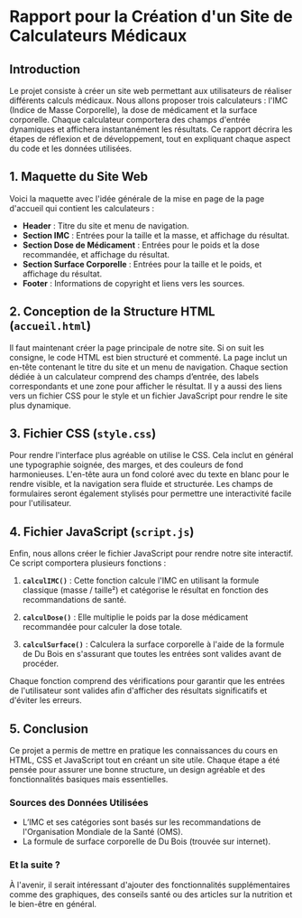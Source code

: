 # Rapport pour la Création d'un Site de Calculateurs Médicaux

## Introduction

Le projet consiste à créer un site web permettant aux utilisateurs de réaliser différents calculs médicaux. Nous allons proposer trois calculateurs : l'IMC (Indice de Masse Corporelle), la dose de médicament et la surface corporelle. Chaque calculateur comportera des champs d'entrée dynamiques et affichera instantanément les résultats. Ce rapport décrira les étapes de réflexion et de développement, tout en expliquant chaque aspect du code et les données utilisées.

## 1. Maquette du Site Web

Voici la maquette avec l'idée générale de la mise en page de la page d'accueil qui contient les calculateurs :

- **Header** : Titre du site et menu de navigation.
- **Section IMC** : Entrées pour la taille et la masse, et affichage du résultat.
- **Section Dose de Médicament** : Entrées pour le poids et la dose recommandée, et affichage du résultat.
- **Section Surface Corporelle** : Entrées pour la taille et le poids, et affichage du résultat.
- **Footer** : Informations de copyright et liens vers les sources.

## 2. Conception de la Structure HTML (`accueil.html`)

Il faut maintenant créer la page principale de notre site. Si on suit les consigne, le code HTML est bien structuré et commenté. La page inclut un en-tête contenant le titre du site et un menu de navigation. Chaque section dédiée à un calculateur comprend des champs d’entrée, des labels correspondants et une zone pour afficher le résultat. Il y a aussi des liens vers un fichier CSS pour le style et un fichier JavaScript pour rendre le site plus dynamique.

## 3. Fichier CSS (`style.css`)

Pour rendre l'interface plus agréable on utilise le CSS. Cela inclut en général une typographie soignée, des marges, et des couleurs de fond harmonieuses. L'en-tête aura un fond coloré avec du texte en blanc pour le rendre visible, et la navigation sera fluide et structurée. Les champs de formulaires seront également stylisés pour permettre une interactivité facile pour l'utilisateur.

## 4. Fichier JavaScript (`script.js`)

Enfin, nous allons créer le fichier JavaScript pour rendre notre site interactif. Ce script comportera plusieurs fonctions :

1. **`calculIMC()`** : Cette fonction calcule l'IMC en utilisant la formule classique (masse / taille²) et catégorise le résultat en fonction des recommandations de santé.
   
2. **`calculDose()`** : Elle multiplie le poids par la dose médicament recommandée pour calculer la dose totale.
   
3. **`calculSurface()`** : Calculera la surface corporelle à l'aide de la formule de Du Bois en s'assurant que toutes les entrées sont valides avant de procéder.

Chaque fonction comprend des vérifications pour garantir que les entrées de l'utilisateur sont valides afin d'afficher des résultats significatifs et d'éviter les erreurs.

## 5. Conclusion

Ce projet a permis de mettre en pratique les connaissances du cours en HTML, CSS et JavaScript tout en créant un site utile. Chaque étape a été pensée pour assurer une bonne structure, un design agréable et des fonctionnalités basiques mais essentielles.

### Sources des Données Utilisées

- L’IMC et ses catégories sont basés sur les recommandations de l'Organisation Mondiale de la Santé (OMS).
- La formule de surface corporelle de Du Bois (trouvée sur internet).

### Et la suite ?

À l'avenir, il serait intéressant d'ajouter des fonctionnalités supplémentaires comme des graphiques, des conseils santé ou des articles sur la nutrition et le bien-être en général.
